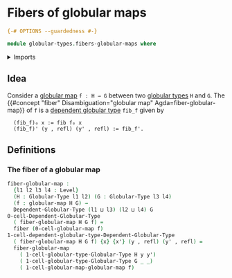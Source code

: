 # Fibers of globular maps

```agda
{-# OPTIONS --guardedness #-}

module globular-types.fibers-globular-maps where
```

<details><summary>Imports</summary>

```agda
open import foundation.dependent-pair-types
open import foundation.fibers-of-maps
open import foundation.identity-types
open import foundation.universe-levels

open import globular-types.dependent-globular-types
open import globular-types.globular-maps
open import globular-types.globular-types
```

</details>

## Idea

Consider a [globular map](globular-types.globular-maps.md) `f : H → G` between
two [globular types](globular-types.globular-types.md) `H` and `G`. The
{{#concept "fiber" Disambiguation="globular map" Agda=fiber-globular-map}} of
`f` is a [dependent globular type](globular-types.dependent-globular-types.md)
`fib_f` given by

```text
  (fib_f)₀ x := fib f₀ x
  (fib_f)' (y , refl) (y' , refl) := fib_f'.
```

## Definitions

### The fiber of a globular map

```agda
fiber-globular-map :
  {l1 l2 l3 l4 : Level}
  (H : Globular-Type l1 l2) (G : Globular-Type l3 l4)
  (f : globular-map H G) →
  Dependent-Globular-Type (l1 ⊔ l3) (l2 ⊔ l4) G
0-cell-Dependent-Globular-Type
  ( fiber-globular-map H G f) =
  fiber (0-cell-globular-map f)
1-cell-dependent-globular-type-Dependent-Globular-Type
  ( fiber-globular-map H G f) {x} {x'} (y , refl) (y' , refl) =
  fiber-globular-map
    ( 1-cell-globular-type-Globular-Type H y y')
    ( 1-cell-globular-type-Globular-Type G _ _)
    ( 1-cell-globular-map-globular-map f)
```
